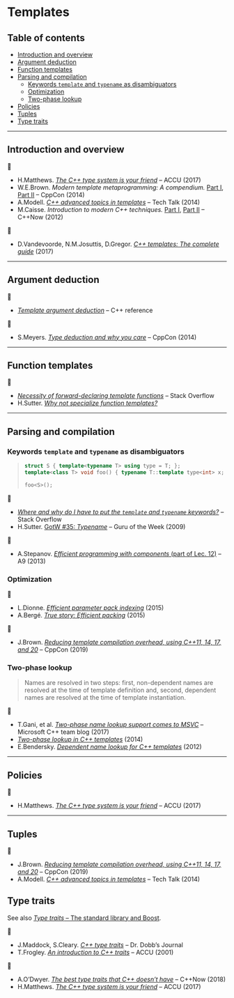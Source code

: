 # Templates

## Table of contents

* [Introduction and overview](#introduction-and-overview)
* [Argument deduction](#argument-deduction)
* [Function templates](#function-templates)
* [Parsing and compilation](#parsing-and-compilation)
	* [Keywords `template` and `typename` as disambiguators](#keywords-template-and-typename-as-disambiguators)
	* [Optimization](#optimization)
	* [Two-phase lookup](#two-phase-lookup)
* [Policies](#policies)
* [Tuples](#tuples)
* [Type traits](#type-traits)

---

## Introduction and overview

:movie_camera:

* H.Matthews. [*The C++ type system is your friend*](https://www.youtube.com/watch?v=MCiVdu7gScs) &ndash; ACCU (2017)
* W.E.Brown. *Modern template metaprogramming: A compendium.* [Part I](https://www.youtube.com/watch?v=Am2is2QCvxY), [Part II](https://www.youtube.com/watch?v=a0FliKwcwXE) &ndash; CppCon (2014)
* A.Modell. [*C++ advanced topics in templates*](https://www.youtube.com/watch?v=X30OwlsMWak) &ndash; Tech Talk (2014)
* M.Caisse. *Introduction to modern C++ techniques.* [Part I](https://www.youtube.com/watch?v=9TFV2JxX7L0), [Part II](https://www.youtube.com/watch?v=urshrBatNo4) &ndash; C++Now (2012)

:book:

* D.Vandevoorde, N.M.Josuttis, D.Gregor. [*C++ templates: The complete guide*](http://www.tmplbook.com/) (2017)

---

## Argument deduction

:link:

* [*Template argument deduction*](https://en.cppreference.com/w/cpp/language/template_argument_deduction) &ndash; C++ reference

:movie_camera:

* S.Meyers. [*Type deduction and why you care*](https://www.youtube.com/watch?v=wQxj20X-tIU) &ndash; CppCon (2014)

---

## Function templates

:link:

* [*Necessity of forward-declaring template functions*](https://stackoverflow.com/questions/7255281/necessity-of-forward-declaring-template-functions) &ndash; Stack Overflow
* H.Sutter. [*Why not specialize function templates?*](http://www.gotw.ca/publications/mill17.htm)

---

## Parsing and compilation

### Keywords `template` and `typename` as disambiguators

> ```cpp
> struct S { template<typename T> using type = T; };
> template<class T> void foo() { typename T::template type<int> x; }
>
> foo<S>();
> ```

:link:

* [*Where and why do I have to put the `template` and `typename` keywords?*](https://stackoverflow.com/a/613132/1625187) &ndash; Stack Overflow
* H.Sutter. [GotW #35: *Typename*](http://www.gotw.ca/gotw/035.htm) &ndash; Guru of the Week (2009)

:movie_camera:

* A.Stepanov. [*Efficient programming with components* (part of Lec. 12)](https://www.youtube.com/watch?v=revYKQKg-eo&t=138) &ndash; A9 (2013)

### Optimization

:link:

* L.Dionne. [*Efficient parameter pack indexing*](https://ldionne.com/2015/11/29/efficient-parameter-pack-indexing/) (2015)
* A.Berg&eacute;. [*True story: Efficient packing*](http://talesofcpp.fusionfenix.com/post-22/true-story-efficient-packing) (2015)

:movie_camera:

* J.Brown. [*Reducing template compilation overhead, using C++11, 14, 17, and 20*](https://www.youtube.com/watch?v=TyiiNVA1syk) &ndash; CppCon (2019)

### Two-phase lookup

> Names are resolved in two steps: first, non-dependent names are resolved at the time of template definition and, second, dependent names are resolved at the time of template instantiation.

:link:

* T.Gani, et al. [*Two-phase name lookup support comes to MSVC*](https://devblogs.microsoft.com/cppblog/two-phase-name-lookup-support-comes-to-msvc/) &ndash; Microsoft C++ team blog (2017)
* [*Two-phase lookup in C++ templates*](https://www.gonwan.com/2014/12/12/two-phase-lookup-in-c-templates/) (2014)
* E.Bendersky. [*Dependent name lookup for C++ templates*](https://eli.thegreenplace.net/2012/02/06/dependent-name-lookup-for-c-templates) (2012)

---

## Policies

:movie_camera:

* H.Matthews. [*The C++ type system is your friend*](https://www.youtube.com/watch?v=MCiVdu7gScs&t=2387) &ndash; ACCU (2017)

---

## Tuples

:movie_camera:

* J.Brown. [*Reducing template compilation overhead, using C++11, 14, 17, and 20*](https://www.youtube.com/watch?v=TyiiNVA1syk&t=872) &ndash; CppCon (2019)
* A.Modell. [*C++ advanced topics in templates*](https://www.youtube.com/watch?v=X30OwlsMWak&t=2112) &ndash; Tech Talk (2014)

## Type traits

See also [*Type traits* &ndash; The standard library and Boost](std_library.md#type-traits).

:link:

* J.Maddock, S.Cleary. [*C++ type traits*](http://www.drdobbs.com/cpp/c-type-traits/184404270) &ndash; Dr. Dobb’s Journal
* T.Frogley. [*An introduction to C++ traits*](https://accu.org/index.php/journals/442) &ndash; ACCU (2001)

:movie_camera:

* A.O’Dwyer. [*The best type traits that C++ doesn’t have*](https://www.youtube.com/watch?v=MWBfmmg8-Yo) &ndash; C++Now (2018)
* H.Matthews. [*The C++ type system is your friend*](https://www.youtube.com/watch?v=MCiVdu7gScs&t=2028) &ndash; ACCU (2017)

<!--
http://www.gotw.ca/publications/mxc++-item-4.htm

https://stackoverflow.com/questions/281725/template-specialization-based-on-inherit-class

https://www.codeproject.com/Articles/268849/An-Idiots-Guide-to-Cplusplus-Templates-Part-2
https://www.hackcraft.net/cpp/templateinheritance/

https://stackoverflow.com/questions/55396786/check-if-class-is-a-template-specialization/55398444#55398444
 -->
